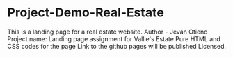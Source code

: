 # Project-Demo-Real-Estate
This is a landing page for a real estate website.
Author - Jevan Otieno
Project name: Landing page assignment for Vallie's Estate
Pure HTML and CSS codes for the page
Link to the github pages will be published
Licensed.

